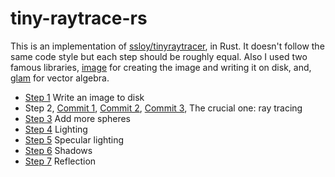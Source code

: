 # tiny-raytrace-rs

This is an implementation of [ssloy/tinyraytracer](https://github.com/ssloy/tinyraytracer/wiki/Part-1:-understandable-raytracing), in Rust.
It doesn't follow the same code style but each step should be roughly equal. Also I used two famous libraries, [image](https://crates.io/crates/image) for creating the image and writing it on disk, and, [glam](https://crates.io/crates/glam) for vector algebra.

- [Step 1](https://github.com/ekarademir/tiny-raytracer/commit/82e83439afb5dd4d563bbc020c3e7c575f8e9ae3) Write an image to disk
- Step 2, [Commit 1](https://github.com/ekarademir/tiny-raytracer/commit/d769b50c896bed80fa0bb9292595467dce645313), [Commit 2](https://github.com/ekarademir/tiny-raytracer/commit/e7703564763a3f73b5b980e88b5aeccb1737cdd0), [Commit 3](https://github.com/ekarademir/tiny-raytracer/commit/ee35fe58a24058bd7a83dfca3828c88501c781be), The crucial one: ray tracing
- [Step 3](https://github.com/ekarademir/tiny-raytracer/commit/4d204df5502100242836f1a2b4df502e925e7413) Add more spheres
- [Step 4](https://github.com/ekarademir/tiny-raytracer/commit/099934cfe6f8bca5a2ca920f26705481d25f3c62) Lighting
- [Step 5](https://github.com/ekarademir/tiny-raytracer/commit/ee280713ea072a4910be8bddb7a21291840fb126) Specular lighting
- [Step 6](https://github.com/ekarademir/tiny-raytrace-rs/commit/afd737103018ef2e69c81e4e8087b47eede64d9b) Shadows
- [Step 7](https://github.com/ekarademir/tiny-raytrace-rs/commit/1d57006c251a0977a8a5e62d4497707e1b5ac7d8) Reflection
